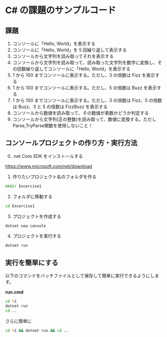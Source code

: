 # C# の課題のサンプルコード

## 課題

1. コンソールに「Hello, World」を表示する
1. コンソールに「Hello, World」を 5 回繰り返して表示する
1. コンソールから文字列を読み取ってそれを表示する
1. コンソールから文字列を読み取って、読み取った文字列を数字に変換し、その回数繰り返してコンソールに「Hello, World」を表示する
1. 1 から 100 までコンソールに表示する。ただし、3 の倍数は Fizz を表示する
1. 1 から 100 までコンソールに表示する。ただし、5 の倍数は Buzz を表示する
1. 1 から 100 までコンソールに表示する。ただし、3 の倍数は Fizz、5 の倍数は Buzz、3 と 5 の倍数は FizzBuzz を表示する
1. コンソールから数値を読み取って、その数値が素数かどうか判定する
1. コンソールから文字列(正の整数)を読み取って、数値に変換する。ただしParse,TryParse関数を使用しないこと！

## コンソールプロジェクトの作り方・実行方法

0. .net Core SDK をインストールする

https://www.microsoft.com/net/download

1. 作りたいプロジェクト名のフォルダを作る
```cmd
mkdir Excercise1
```
2. フォルダに移動する
```cmd
cd Excercise1
```

3. プロジェクトを作成する
```cmd
dotnet new console
```

4. プロジェクトを実行する
```cmd
dotnet run
```

## 実行を簡単にする

以下のコマンドをバッチファイルとして保存して簡単に実行できるようにします。

**run.cmd**

```cmd
cd %1
dotnet run
cd ..
```

さらに簡単に

```cmd
cd %1 && dotnet run && cd ..
```
